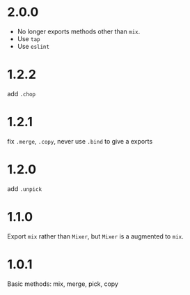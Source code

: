 # 2.0.0
* No longer exports methods other than `mix`.
* Use `tap`
* Use `eslint`

# 1.2.2
add `.chop`

# 1.2.1
fix `.merge`, `.copy`, never use `.bind` to give a exports

# 1.2.0
add `.unpick`

# 1.1.0
Export `mix` rather than `Mixer`, but `Mixer` is a augmented to `mix`.

# 1.0.1
Basic methods: mix, merge, pick, copy
